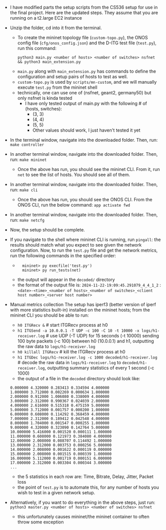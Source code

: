 
- I have modified parts the setup scripts from the CS536 setup for use in the final project. Here are the updated steps. 
They assume that you are running on a t2.large EC2 instance

- Unzip the folder, cd into it from the terminal.
	- To create the mininet topology file (`custom-topo.py`), the ONOS config file (`cfg/onos_config.json`) and the D-ITG test file (`test.py`), run this command:
		```shell
		python3 main.py <number of hosts> <number of switches> nsfnet && python3 main_extension.py
		```
	- `main.py` along with `main_extension.py` has commands to define the configuration and setup pairs of hosts to test as well.
	- `custom-topo.py` is used by `scripts/mn-custom`, and we will manually execute `test.py` from the mininet shell
	- technically, one can use one of (nsfnet, geant2, germany50) but only nsfnet is kinda tested
		- I have only tested output of main.py with the following # of (hosts, switches):
			- (3, 3)
			- (4, 4)
			- (5, 5)
			- Other values should work, I just haven't tested it yet

- In the terminal window, navigate into the downloaded folder. Then, run:
`make controller`

- In another terminal window, navigate into the downloaded folder. Then, run:
`make mininet`
	- Once the above has run, you should see the mininet CLI. From it, run 
		`net`
	to see the list of hosts. You should see all of them. 

- In another terminal window, navigate into the downloaded folder. Then, run:
`make cli`
	- Once the above has run, you should see the ONOS CLI. From the ONOS CLI, run the below command:
	`app activate fwd`

- In another terminal window, navigate into the downloaded folder. Then, run:
`make netcfg`

- Now, the setup should be complete. 

- If you navigate to the shell where mininet CLI is running, run `pingall`: the results should match what you expect to see given the network configuration. Now, to run the `test.py` file and get the network metrics, run the following commands in the specified order:
	- ```shell
		mininet> py execfile('test.py')
		mininet> py run_tests(net) 
		```
	- the output will appear in the `decoded/` directory
	- the format of the output file is: `2024-11-22-19:09:45.291079_4_4_1_2` : `<date>-<time>_<number of hosts>_<number of switches>_<client host number>_<server host number>`
- Manual metrics collection
The setup has iperf3 (better version of iperf with more statistics built-in) installed on the mininet hosts; from the mininet CLI you should be able to run: <br>
	- `h0 ITGRecv &` # start ITGRecv process at h0 <br>
	- `h1 ITGSend -a 10.0.0.1 -T UDP -c 100 -C 10 -t 10000 -x logs/h1-receiver.log` # use UDP (-T UDP) for 15 seconds (-t 10000) sending 100 byte packets (-c 100) between h0 (10.0.0.1) and h1, outputting the raw data to `logs/h1-receiver.log`
	- `h0 killall ITGRecv` # kill the ITGRecv process at h0
	- `h1 ITGDec logs/h1-receiver.log -c 1000 decoded/h1-receiver.log` # decode the raw data in `logs/h1-receiver.log` to `decoded/h1-receiver.log`, outputting summary statistics of every 1 second (-c 1000) 
	- the output of a file in the `decoded` directory should look like:
	``````
	0.000000 4.320000 0.283413 0.334594 4.000000
	1.000000 3.712000 0.002269 0.000634 1.000000
	2.000000 0.912000 1.006080 0.338009 4.000000
	3.000000 2.312000 0.990367 0.024039 2.000000
	4.000000 2.616000 0.515318 0.475159 5.000000
	5.000000 3.712000 0.001757 0.000200 1.000000
	6.000000 0.608000 0.114292 0.368459 4.000000
	7.000000 2.312000 0.189412 0.042548 4.000000
	8.000000 1.704000 0.001547 0.000255 1.000000
	9.000000 4.320000 0.323090 0.142764 5.000000
	10.000000 5.416000 0.001520 0.000111 1.000000
	11.000000 0.608000 0.121973 0.384080 4.000000
	12.000000 2.008000 0.088707 0.114492 1.000000
	13.000000 2.312000 0.003753 0.000256 5.000000
	14.000000 2.008000 0.001622 0.000119 0.000000
	15.000000 2.008000 0.001515 0.000339 1.000000
	16.000000 5.112000 0.001719 0.000151 6.000000
	17.000000 2.312000 0.003304 0.000344 3.000000
	...
	``````
	- the 5 statistics in each row are: Time, Bitrate, Delay, Jitter, Packet loss
	- the point of `test.py` is to automate this, for any number of hosts you wish to test in a given network setup.

- Alternatively, if you want to do everything in the above steps, just run:
`python3 master.py <number of hosts> <number of switches> nsfnet`
	- this unfortunately causes mininet/the mininet container to often throw some exception 